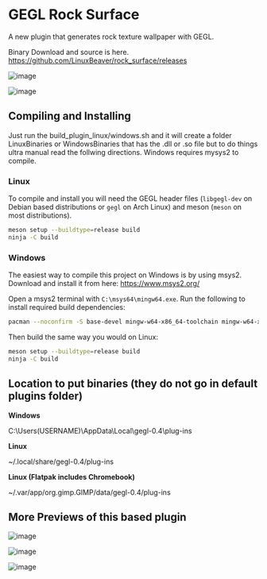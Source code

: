 GEGL Rock Surface
=========

A new plugin that generates rock texture wallpaper with GEGL. 

Binary Download and source is here.
https://github.com/LinuxBeaver/rock_surface/releases

![image](https://github.com/user-attachments/assets/8c29340c-97b0-4888-99c2-5d66a678a46f)

![image](https://github.com/user-attachments/assets/a88e65ff-9866-4a75-977e-003a757ec669)

## Compiling and Installing

Just run the build_plugin_linux/windows.sh and it will create a folder LinuxBinaries or WindowsBinaries that has the .dll or .so file 
but to do things ultra manual read the follwing directions. Windows requires mysys2 to compile.

### Linux

To compile and install you will need the GEGL header files (`libgegl-dev` on
Debian based distributions or `gegl` on Arch Linux) and meson (`meson` on
most distributions).

```bash
meson setup --buildtype=release build
ninja -C build

```

### Windows

The easiest way to compile this project on Windows is by using msys2.  Download
and install it from here: https://www.msys2.org/

Open a msys2 terminal with `C:\msys64\mingw64.exe`.  Run the following to
install required build dependencies:

```bash
pacman --noconfirm -S base-devel mingw-w64-x86_64-toolchain mingw-w64-x86_64-meson mingw-w64-x86_64-gegl
```

Then build the same way you would on Linux:

```bash
meson setup --buildtype=release build
ninja -C build
```

## Location to put binaries (they do not go in default plugins folder)

**Windows**

 C:\Users\(USERNAME)\AppData\Local\gegl-0.4\plug-ins
 
 **Linux** 

~/.local/share/gegl-0.4/plug-ins

**Linux (Flatpak includes Chromebook)**

~/.var/app/org.gimp.GIMP/data/gegl-0.4/plug-ins

## More Previews of this based plugin

![image](https://github.com/user-attachments/assets/d7a583db-8ce8-45a4-b8ec-b4edbbe99602)

![image](https://github.com/user-attachments/assets/9133f4b8-f314-486e-8c1a-2dc4e582f81a)

![image](https://github.com/user-attachments/assets/1c4e808a-7bcd-445a-8b54-9fee2c47cda9)






